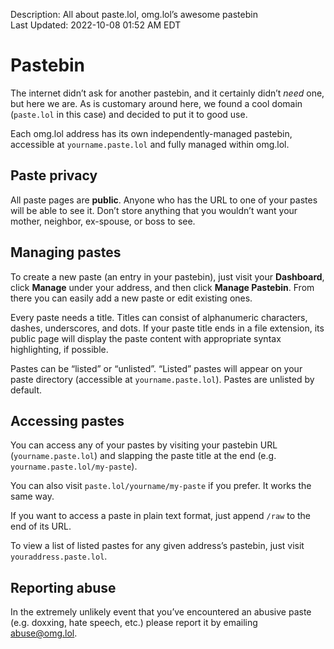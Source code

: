 Description: All about paste.lol, omg.lol’s awesome pastebin  
Last Updated: 2022-10-08 01:52 AM EDT

# Pastebin

The internet didn’t ask for another pastebin, and it certainly didn’t _need_ one, but here we are. As is customary around here, we found a cool domain (`paste.lol` in this case) and decided to put it to good use.

Each omg.lol address has its own independently-managed pastebin, accessible at `yourname.paste.lol` and fully managed within omg.lol.

## Paste privacy

All paste pages are **public**. Anyone who has the URL to one of your pastes will be able to see it. Don’t store anything that you wouldn’t want your mother, neighbor, ex-spouse, or boss to see.

## Managing pastes

To create a new paste (an entry in your pastebin), just visit your **Dashboard**, click **Manage** under your address, and then click **Manage Pastebin**. From there you can easily add a new paste or edit existing ones.

Every paste needs a title. Titles can consist of alphanumeric characters, dashes, underscores, and dots. If your paste title ends in a file extension, its public page will display the paste content with appropriate syntax highlighting, if possible.

Pastes can be “listed” or “unlisted”. “Listed” pastes will appear on your paste directory (accessible at `yourname.paste.lol`). Pastes are unlisted by default.

## Accessing pastes

You can access any of your pastes by visiting your pastebin URL (`yourname.paste.lol`) and slapping the paste title at the end (e.g. `yourname.paste.lol/my-paste`).

You can also visit `paste.lol/yourname/my-paste` if you prefer. It works the same way.

If you want to access a paste in plain text format, just append `/raw` to the end of its URL.

To view a list of listed pastes for any given address’s pastebin, just visit `youraddress.paste.lol`.

## Reporting abuse

In the extremely unlikely event that you’ve encountered an abusive paste (e.g. doxxing, hate speech, etc.) please report it by emailing [abuse@omg.lol](mailto:abuse@omg.lol).
